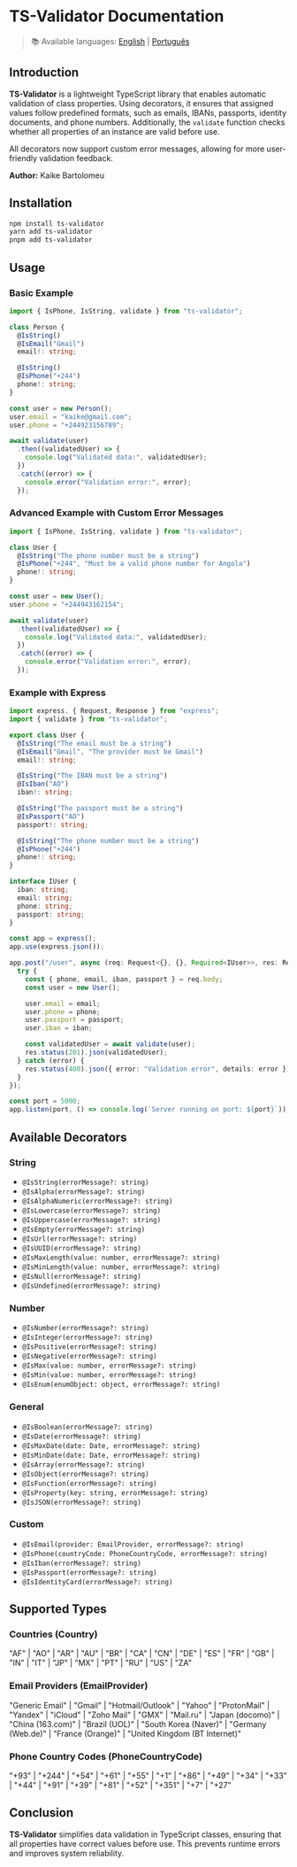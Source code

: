 # TS-Validator Documentation

> 📚 Available languages: [English](README.md) | [Português](README.pt.md)

## Introduction

**TS-Validator** is a lightweight TypeScript library that enables automatic validation of class properties. Using decorators, it ensures that assigned values follow predefined formats, such as emails, IBANs, passports, identity documents, and phone numbers. Additionally, the `validate` function checks whether all properties of an instance are valid before use.

All decorators now support custom error messages, allowing for more user-friendly validation feedback.

**Author:** Kaike Bartolomeu

## Installation

```sh
npm install ts-validator
yarn add ts-validator
pnpm add ts-validator
```

## Usage

### Basic Example

```typescript
import { IsPhone, IsString, validate } from "ts-validator";

class Person {
  @IsString()
  @IsEmail("Gmail")
  email!: string;

  @IsString()
  @IsPhone("+244")
  phone!: string;
}

const user = new Person();
user.email = "kaike@gmail.com";
user.phone = "+244923156789";

await validate(user)
  .then((validatedUser) => {
    console.log("Validated data:", validatedUser);
  })
  .catch((error) => {
    console.error("Validation error:", error);
  });
```

### Advanced Example with Custom Error Messages

```typescript
import { IsPhone, IsString, validate } from "ts-validator";

class User {
  @IsString("The phone number must be a string")
  @IsPhone("+244", "Must be a valid phone number for Angola")
  phone!: string;
}

const user = new User();
user.phone = "+244943162154";

await validate(user)
  .then((validatedUser) => {
    console.log("Validated data:", validatedUser);
  })
  .catch((error) => {
    console.error("Validation error:", error);
  });
```

### Example with Express

```typescript
import express, { Request, Response } from "express";
import { validate } from "ts-validator";

export class User {
  @IsString("The email must be a string")
  @IsEmail("Gmail", "The provider must be Gmail")
  email!: string;

  @IsString("The IBAN must be a string")
  @IsIban("AO")
  iban!: string;

  @IsString("The passport must be a string")
  @IsPassport("AO")
  passport!: string;

  @IsString("The phone number must be a string")
  @IsPhone("+244")
  phone!: string;
}

interface IUser {
  iban: string;
  email: string;
  phone: string;
  passport: string;
}

const app = express();
app.use(express.json());

app.post("/user", async (req: Request<{}, {}, Required<IUser>>, res: Response) => {
  try {
    const { phone, email, iban, passport } = req.body;
    const user = new User();

    user.email = email;
    user.phone = phone;
    user.passport = passport;
    user.iban = iban;

    const validatedUser = await validate(user);
    res.status(201).json(validatedUser);
  } catch (error) {
    res.status(400).json({ error: "Validation error", details: error });
  }
});

const port = 5000;
app.listen(port, () => console.log(`Server running on port: ${port}`));
```

## Available Decorators

### String

- `@IsString(errorMessage?: string)`
- `@IsAlpha(errorMessage?: string)`
- `@IsAlphaNumeric(errorMessage?: string)`
- `@IsLowercase(errorMessage?: string)`
- `@IsUppercase(errorMessage?: string)`
- `@IsEmpty(errorMessage?: string)`
- `@IsUrl(errorMessage?: string)`
- `@IsUUID(errorMessage?: string)`
- `@IsMaxLength(value: number, errorMessage?: string)`
- `@IsMinLength(value: number, errorMessage?: string)`
- `@IsNull(errorMessage?: string)`
- `@IsUndefined(errorMessage?: string)`

### Number

- `@IsNumber(errorMessage?: string)`
- `@IsInteger(errorMessage?: string)`
- `@IsPositive(errorMessage?: string)`
- `@IsNegative(errorMessage?: string)`
- `@IsMax(value: number, errorMessage?: string)`
- `@IsMin(value: number, errorMessage?: string)`
- `@IsEnum(enumObject: object, errorMessage?: string)`

### General

- `@IsBoolean(errorMessage?: string)`
- `@IsDate(errorMessage?: string)`
- `@IsMaxDate(date: Date, errorMessage?: string)`
- `@IsMinDate(date: Date, errorMessage?: string)`
- `@IsArray(errorMessage?: string)`
- `@IsObject(errorMessage?: string)`
- `@IsFunction(errorMessage?: string)`
- `@IsProperty(key: string, errorMessage?: string)`
- `@IsJSON(errorMessage?: string)`

### Custom

- `@IsEmail(provider: EmailProvider, errorMessage?: string)`
- `@IsPhone(countryCode: PhoneCountryCode, errorMessage?: string)`
- `@IsIban(errorMessage?: string)`
- `@IsPassport(errorMessage?: string)`
- `@IsIdentityCard(errorMessage?: string)`

## Supported Types

### Countries (Country)

"AF" | "AO" | "AR" | "AU" | "BR" | "CA" | "CN" | "DE" | "ES" | "FR" | "GB" | "IN" | "IT" | "JP" | "MX" | "PT" | "RU" | "US" | "ZA"

### Email Providers (EmailProvider)

"Generic Email" | "Gmail" | "Hotmail/Outlook" | "Yahoo" | "ProtonMail" | "Yandex" | "iCloud" | "Zoho Mail" | "GMX" | "Mail.ru" | "Japan (docomo)" | "China (163.com)" | "Brazil (UOL)" | "South Korea (Naver)" | "Germany (Web.de)" | "France (Orange)" | "United Kingdom (BT Internet)"

### Phone Country Codes (PhoneCountryCode)

"+93" | "+244" | "+54" | "+61" | "+55" | "+1" | "+86" | "+49" | "+34" | "+33" | "+44" | "+91" | "+39" | "+81" | "+52" | "+351" | "+7" | "+27"

## Conclusion

**TS-Validator** simplifies data validation in TypeScript classes, ensuring that all properties have correct values before use. This prevents runtime errors and improves system reliability.
